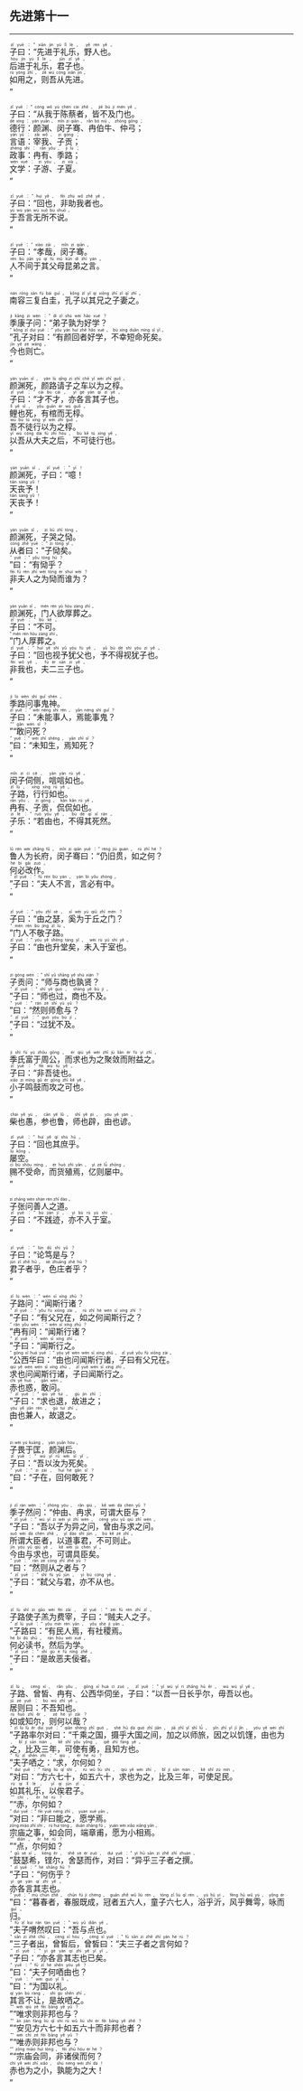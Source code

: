 ## 先进第十一
---
<div>

<p>
<ruby><rb> 子曰：“先进于礼乐，野人也。 </rb> <rt>zǐ  yuē ：“ xiān  jìn  yú  lǐ  lè ， yě  rén  yě 。</rt></ruby><BR>
<ruby><rb> 后进于礼乐，君子也。 </rb> <rt>hòu  jìn  yú  lǐ  lè ， jūn  zǐ  yě 。</rt></ruby><BR>
<ruby><rb> 如用之，则吾从先进。 </rb> <rt>rú  yòng  zhī ， zé  wú  cóng  xiān  jìn 。</rt></ruby><BR>
<ruby><rb> ” </rb> <rt>”</rt></ruby><BR></p>

<p>
<ruby><rb> 子曰：“从我于陈蔡者，皆不及门也。 </rb> <rt>zǐ  yuē ：“ cóng  wǒ  yú  chén  cài  zhě ， jiē  bù  jí  mén  yě 。</rt></ruby><BR>
<ruby><rb> 德行：颜渊、闵子骞、冉伯牛、仲弓； </rb> <rt>dé  xíng ： yán  yuān 、 mǐn  zi  qiān 、 rǎn  bó  niú 、 zhòng  gōng ；</rt></ruby><BR>
<ruby><rb> 言语：宰我、子贡； </rb> <rt>yán  yǔ ： zǎi  wǒ 、 zi  gòng ；</rt></ruby><BR>
<ruby><rb> 政事：冉有、季路； </rb> <rt>zhèng  shì ： rǎn  yǒu 、 jì  lù ；</rt></ruby><BR>
<ruby><rb> 文学：子游、子夏。 </rb> <rt>wén  xué ： zi  yóu 、 zi  xià 。</rt></ruby><BR>
<ruby><rb> ” </rb> <rt>”</rt></ruby><BR></p>

<p>
<ruby><rb> 子曰：“回也，非助我者也。 </rb> <rt>zǐ  yuē ：“ huí  yě ， fēi  zhù  wǒ  zhě  yě 。</rt></ruby><BR>
<ruby><rb> 于吾言无所不说。 </rb> <rt>yú  wú  yán  wú  suǒ  bù  shuō 。</rt></ruby><BR>
<ruby><rb> ” </rb> <rt>”</rt></ruby><BR></p>

<p>
<ruby><rb> 子曰：“孝哉，闵子骞。 </rb> <rt>zǐ  yuē ：“ xiào  zāi ， mǐn  zi  qiān 。</rt></ruby><BR>
<ruby><rb> 人不间于其父母昆弟之言。 </rb> <rt>rén  bù  jiān  yú  qí  fù  mǔ  kūn  dì  zhī  yán 。</rt></ruby><BR>
<ruby><rb> ” </rb> <rt>”</rt></ruby><BR></p>

<p>
<ruby><rb> 南容三复白圭，孔子以其兄之子妻之。 </rb> <rt>nán  róng  sān  fù  bái  guī ， kǒng  zǐ  yǐ  qí  xiōng  zhī  zǐ  qī  zhī 。</rt></ruby><BR></p>

<p>
<ruby><rb> 季康子问：“弟子孰为好学？ </rb> <rt>jì  kāng  zi  wèn ：“ dì  zǐ  shú  wèi  hǎo  xué ？</rt></ruby><BR>
<ruby><rb> ”孔子对曰：“有颜回者好学，不幸短命死矣。 </rb> <rt>” kǒng  zǐ  duì  yuē ：“ yǒu  yán  huí  zhě  hǎo  xué ， bù  xìng  duǎn  mìng  sǐ  yǐ 。</rt></ruby><BR>
<ruby><rb> 今也则亡。 </rb> <rt>jīn  yě  zé  wáng 。</rt></ruby><BR>
<ruby><rb> ” </rb> <rt>”</rt></ruby><BR></p>

<p>
<ruby><rb> 颜渊死，颜路请子之车以为之椁。 </rb> <rt>yán  yuān  sǐ ， yán  lù  qǐng  zi  zhī  chē  yǐ  wèi  zhī  guǒ 。</rt></ruby><BR>
<ruby><rb> 子曰：“才不才，亦各言其子也。 </rb> <rt>zǐ  yuē ：“ cái  bù  cái ， yì  gè  yán  qí  zi  yě 。</rt></ruby><BR>
<ruby><rb> 鲤也死，有棺而无椁。 </rb> <rt>lǐ  yě  sǐ ， yǒu  guān  ér  wú  guǒ 。</rt></ruby><BR>
<ruby><rb> 吾不徒行以为之椁。 </rb> <rt>wú  bù  tú  xíng  yǐ  wèi  zhī  guǒ 。</rt></ruby><BR>
<ruby><rb> 以吾从大夫之后，不可徒行也。 </rb> <rt>yǐ  wú  cóng  dài  fū  zhī  hòu ， bù  kě  tú  xíng  yě 。</rt></ruby><BR>
<ruby><rb> ” </rb> <rt>”</rt></ruby><BR></p>

<p>
<ruby><rb> 颜渊死，子曰：“噫！ </rb> <rt>yán  yuān  sǐ ， zǐ  yuē ：“ yī ！</rt></ruby><BR>
<ruby><rb> 天丧予！ </rb> <rt>tiān  sàng  yǔ ！</rt></ruby><BR>
<ruby><rb> 天丧予！ </rb> <rt>tiān  sàng  yǔ ！</rt></ruby><BR>
<ruby><rb> ” </rb> <rt>”</rt></ruby><BR></p>

<p>
<ruby><rb> 颜渊死，子哭之恸。 </rb> <rt>yán  yuān  sǐ ， zi  kū  zhī  tòng 。</rt></ruby><BR>
<ruby><rb> 从者曰：“子恸矣。 </rb> <rt>cóng  zhě  yuē ：“ zi  tòng  yǐ 。</rt></ruby><BR>
<ruby><rb> ”曰：“有恸乎？ </rb> <rt>” yuē ：“ yǒu  tòng  hū ？</rt></ruby><BR>
<ruby><rb> 非夫人之为恸而谁为？ </rb> <rt>fēi  fū  rén  zhī  wèi  tòng  ér  shuí  wèi ？</rt></ruby><BR>
<ruby><rb> ” </rb> <rt>”</rt></ruby><BR></p>

<p>
<ruby><rb> 颜渊死，门人欲厚葬之。 </rb> <rt>yán  yuān  sǐ ， mén  rén  yù  hòu  zàng  zhī 。</rt></ruby><BR>
<ruby><rb> 子曰：“不可。 </rb> <rt>zǐ  yuē ：“ bù  kě 。</rt></ruby><BR>
<ruby><rb> ”门人厚葬之。 </rb> <rt>” mén  rén  hòu  zàng  zhī 。</rt></ruby><BR>
<ruby><rb> 子曰：“回也视予犹父也，予不得视犹子也。 </rb> <rt>zǐ  yuē ：“ huí  yě  shì  yǔ  yóu  fù  yě ， yǔ  bù  dé  shì  yóu  zi  yě 。</rt></ruby><BR>
<ruby><rb> 非我也，夫二三子也。 </rb> <rt>fēi  wǒ  yě ， fū  èr  sān  zi  yě 。</rt></ruby><BR>
<ruby><rb> ” </rb> <rt>”</rt></ruby><BR></p>

<p>
<ruby><rb> 季路问事鬼神。 </rb> <rt>jì  lù  wèn  shì  guǐ  shén 。</rt></ruby><BR>
<ruby><rb> 子曰：“未能事人，焉能事鬼？ </rb> <rt>zǐ  yuē ：“ wèi  néng  shì  rén ， yān  néng  shì  guǐ ？</rt></ruby><BR>
<ruby><rb> ”“敢问死？ </rb> <rt>”“ gǎn  wèn  sǐ ？</rt></ruby><BR>
<ruby><rb> ”曰：“未知生，焉知死？ </rb> <rt>” yuē ：“ wèi  zhī  shēng ， yān  zhī  sǐ ？</rt></ruby><BR>
<ruby><rb> ” </rb> <rt>”</rt></ruby><BR></p>

<p>
<ruby><rb> 闵子伺侧，唁唁如也。 </rb> <rt>mǐn  zi  cì  cè ， yàn  yàn  rú  yě 。</rt></ruby><BR>
<ruby><rb> 子路，行行如也。 </rb> <rt>zǐ  lù ， xíng  xíng  rú  yě 。</rt></ruby><BR>
<ruby><rb> 冉有、子贡，侃侃如也。 </rb> <rt>rǎn  yǒu 、 zi  gòng ， kǎn  kǎn  rú  yě 。</rt></ruby><BR>
<ruby><rb> 子乐：“若由也，不得其死然。 </rb> <rt>zi  lè ：“ ruò  yóu  yě ， bù  dé  qí  sǐ  rán 。</rt></ruby><BR>
<ruby><rb> ” </rb> <rt>”</rt></ruby><BR></p>

<p>
<ruby><rb> 鲁人为长府，闵子骞曰：“仍旧贯，如之何？ </rb> <rt>lǔ  rén  wèi  zhǎng  fǔ ， mǐn  zi  qiān  yuē ：“ réng  jiù  guàn ， rú  zhī  hé ？</rt></ruby><BR>
<ruby><rb> 何必改作。 </rb> <rt>hé  bì  gǎi  zuò 。</rt></ruby><BR>
<ruby><rb> ”子曰：“夫人不言，言必有中。 </rb> <rt>” zǐ  yuē ：“ fū  rén  bù  yán ， yán  bì  yǒu  zhòng 。</rt></ruby><BR>
<ruby><rb> ” </rb> <rt>”</rt></ruby><BR></p>

<p>
<ruby><rb> 子曰：“由之瑟，奚为于丘之门？ </rb> <rt>zǐ  yuē ：“ yóu  zhī  sè ， xī  wèi  yú  qiū  zhī  mén ？</rt></ruby><BR>
<ruby><rb> ”门人不敬子路。 </rb> <rt>” mén  rén  bù  jìng  zǐ  lù 。</rt></ruby><BR>
<ruby><rb> 子曰：“由也升堂矣，未入于室也。 </rb> <rt>zǐ  yuē ：“ yóu  yě  shēng  táng  yǐ ， wèi  rù  yú  shì  yě 。</rt></ruby><BR>
<ruby><rb> ” </rb> <rt>”</rt></ruby><BR></p>

<p>
<ruby><rb> 子贡问：“师与商也孰贤？ </rb> <rt>zi  gòng  wèn ：“ shī  yǔ  shāng  yě  shú  xián ？</rt></ruby><BR>
<ruby><rb> ”子曰：“师也过，商也不及。 </rb> <rt>” zǐ  yuē ：“ shī  yě  guò ， shāng  yě  bù  jí 。</rt></ruby><BR>
<ruby><rb> ”曰：“然则师愈与？ </rb> <rt>” yuē ：“ rán  zé  shī  yù  yǔ ？</rt></ruby><BR>
<ruby><rb> ”子曰：“过犹不及。 </rb> <rt>” zǐ  yuē ：“ guò  yóu  bù  jí 。</rt></ruby><BR>
<ruby><rb> ” </rb> <rt>”</rt></ruby><BR></p>

<p>
<ruby><rb> 季氏富于周公，而求也为之聚敛而附益之。 </rb> <rt>jì  shì  fù  yú  zhōu  gōng ， ér  qiú  yě  wèi  zhī  jù  liǎn  ér  fù  yì  zhī 。</rt></ruby><BR>
<ruby><rb> 子曰：“非吾徒也。 </rb> <rt>zǐ  yuē ：“ fēi  wú  tú  yě 。</rt></ruby><BR>
<ruby><rb> 小子鸣鼓而攻之可也。 </rb> <rt>xiǎo  zi  míng  gǔ  ér  gōng  zhī  kě  yě 。</rt></ruby><BR>
<ruby><rb> ” </rb> <rt>”</rt></ruby><BR></p>

<p>
<ruby><rb> 柴也愚，参也鲁，师也辟，由也谚。 </rb> <rt>chái  yě  yú ， cān  yě  lǔ ， shī  yě  pì ， yóu  yě  yàn 。</rt></ruby><BR></p>

<p>
<ruby><rb> 子曰：“回也其庶乎。 </rb> <rt>zǐ  yuē ：“ huí  yě  qí  shù  hū 。</rt></ruby><BR>
<ruby><rb> 屡空。 </rb> <rt>lǚ  kōng 。</rt></ruby><BR>
<ruby><rb> 赐不受命，而货殖焉，亿则屡中。 </rb> <rt>cì  bù  shòu  mìng ， ér  huò  zhí  yān ， yì  zé  lǚ  zhōng 。</rt></ruby><BR>
<ruby><rb> ” </rb> <rt>”</rt></ruby><BR></p>

<p>
<ruby><rb> 子张问善人之道。 </rb> <rt>zi  zhāng  wèn  shàn  rén  zhī  dào 。</rt></ruby><BR>
<ruby><rb> 子曰：“不践迹，亦不入于室。 </rb> <rt>zǐ  yuē ：“ bù  jiàn  jī ， yì  bù  rù  yú  shì 。</rt></ruby><BR>
<ruby><rb> ” </rb> <rt>”</rt></ruby><BR></p>

<p>
<ruby><rb> 子曰：“论笃是与？ </rb> <rt>zǐ  yuē ：“ lùn  dǔ  shì  yǔ ？</rt></ruby><BR>
<ruby><rb> 君子者乎，色庄者乎？ </rb> <rt>jūn  zǐ  zhě  hū ， sè  zhuāng  zhě  hū ？</rt></ruby><BR>
<ruby><rb> ” </rb> <rt>”</rt></ruby><BR></p>

<p>
<ruby><rb> 子路问：“闻斯行诸？ </rb> <rt>zǐ  lù  wèn ：“ wén  sī  xíng  zhū ？</rt></ruby><BR>
<ruby><rb> ”子曰：“有父兄在，如之何闻斯行之？ </rb> <rt>” zǐ  yuē ：“ yǒu  fù  xiōng  zài ， rú  zhī  hé  wén  sī  xíng  zhī ？</rt></ruby><BR>
<ruby><rb> ”冉有问：“闻斯行诸？ </rb> <rt>” rǎn  yǒu  wèn ：“ wén  sī  xíng  zhū ？</rt></ruby><BR>
<ruby><rb> ”子曰：“闻斯行之。 </rb> <rt>” zǐ  yuē ：“ wén  sī  xíng  zhī 。</rt></ruby><BR>
<ruby><rb> ”公西华曰：“由也问闻斯行诸，子曰有父兄在。 </rb> <rt>” gōng  xī  huá  yuē ：“ yóu  yě  wèn  wén  sī  xíng  zhū ， zǐ  yuē  yǒu  fù  xiōng  zài 。</rt></ruby><BR>
<ruby><rb> 求也问闻斯行诸，子曰闻斯行之。 </rb> <rt>qiú  yě  wèn  wén  sī  xíng  zhū ， zǐ  yuē  wén  sī  xíng  zhī 。</rt></ruby><BR>
<ruby><rb> 赤也惑，敢问。 </rb> <rt>chì  yě  huò ， gǎn  wèn 。</rt></ruby><BR>
<ruby><rb> ”子曰：“求也退，故进之； </rb> <rt>” zǐ  yuē ：“ qiú  yě  tuì ， gù  jìn  zhī ；</rt></ruby><BR>
<ruby><rb> 由也兼人，故退之。 </rb> <rt>yóu  yě  jiān  rén ， gù  tuì  zhī 。</rt></ruby><BR>
<ruby><rb> ” </rb> <rt>”</rt></ruby><BR></p>

<p>
<ruby><rb> 子畏于匡，颜渊后。 </rb> <rt>zi  wèi  yú  kuāng ， yán  yuān  hòu 。</rt></ruby><BR>
<ruby><rb> 子曰：“吾以汝为死矣。 </rb> <rt>zǐ  yuē ：“ wú  yǐ  rǔ  wèi  sǐ  yǐ 。</rt></ruby><BR>
<ruby><rb> ”曰：“子在，回何敢死？ </rb> <rt>” yuē ：“ zi  zài ， huí  hé  gǎn  sǐ ？</rt></ruby><BR>
<ruby><rb> ” </rb> <rt>”</rt></ruby><BR></p>

<p>
<ruby><rb> 季子然问：“仲由、冉求，可谓大臣与？ </rb> <rt>jì  zǐ  rán  wèn ：“ zhòng  yóu 、 rǎn  qiú ， kě  wèi  dà  chén  yǔ ？</rt></ruby><BR>
<ruby><rb> ”子曰：“吾以子为异之问，曾由与求之问。 </rb> <rt>” zǐ  yuē ：“ wú  yǐ  zi  wèi  yì  zhī  wèn ， céng  yóu  yǔ  qiú  zhī  wèn 。</rt></ruby><BR>
<ruby><rb> 所谓大臣者，以道事君，不可则止。 </rb> <rt>suǒ  wèi  dà  chén  zhě ， yǐ  dào  shì  jūn ， bù  kě  zé  zhǐ 。</rt></ruby><BR>
<ruby><rb> 今由与求也，可谓具臣矣。 </rb> <rt>jīn  yóu  yǔ  qiú  yě ， kě  wèi  jù  chén  yǐ 。</rt></ruby><BR>
<ruby><rb> ”曰：“然则从之者与？ </rb> <rt>” yuē ：“ rán  zé  cóng  zhī  zhě  yǔ ？</rt></ruby><BR>
<ruby><rb> ”子曰：“弑父与君，亦不从也。 </rb> <rt>” zǐ  yuē ：“ shì  fù  yǔ  jūn ， yì  bù  cóng  yě 。</rt></ruby><BR>
<ruby><rb> ” </rb> <rt>”</rt></ruby><BR></p>

<p>
<ruby><rb> 子路使子羔为费宰，子曰：“贼夫人之子。 </rb> <rt>zǐ  lù  shǐ  zi  gāo  wèi  fèi  zǎi ， zǐ  yuē ：“ zéi  fū  rén  zhī  zǐ 。</rt></ruby><BR>
<ruby><rb> ”子路曰：“有民人焉，有社稷焉。 </rb> <rt>” zǐ  lù  yuē ：“ yǒu  mín  rén  yān ， yǒu  shè  jì  yān 。</rt></ruby><BR>
<ruby><rb> 何必读书，然后为学。 </rb> <rt>hé  bì  dú  shū ， rán  hòu  wèi  xué 。</rt></ruby><BR>
<ruby><rb> ”子曰：“是故恶夫佞者。 </rb> <rt>” zǐ  yuē ：“ shì  gù  è  fū  nìng  zhě 。</rt></ruby><BR>
<ruby><rb> ” </rb> <rt>”</rt></ruby><BR></p>

<p>
<ruby><rb> 子路、曾皙、冉有、公西华伺坐，子曰：“以吾一日长乎尔，毋吾以也。 </rb> <rt>zǐ  lù 、 céng  xī 、 rǎn  yǒu 、 gōng  xī  huá  cì  zuò ， zǐ  yuē ：“ yǐ  wú  yī  rì  zhǎng  hū  ěr ， wú  wú  yǐ  yě 。</rt></ruby><BR>
<ruby><rb> 居则曰：不吾知也。 </rb> <rt>jū  zé  yuē ： bù  wú  zhī  yě 。</rt></ruby><BR>
<ruby><rb> 如或知尔，则何以哉？ </rb> <rt>rú  huò  zhī  ěr ， zé  hé  yǐ  zāi ？</rt></ruby><BR>
<ruby><rb> ”子路率尔对曰：“千乘之国，摄乎大国之间，加之以师旅，因之以饥馑，由也为之，比及三年，可使有勇，且知方也。 </rb> <rt>” zǐ  lù  lǜ  ěr  duì  yuē ：“ qiān  shèng  zhī  guó ， shè  hū  dà  guó  zhī  jiān ， jiā  zhī  yǐ  shī  lǚ ， yīn  zhī  yǐ  jī  jǐn ， yóu  yě  wèi  zhī ， bǐ  jí  sān  nián ， kě  shǐ  yǒu  yǒng ， qiě  zhī  fāng  yě 。</rt></ruby><BR>
<ruby><rb> ”夫子哂之：“求，尔何如？ </rb> <rt>” fū  zǐ  shěn  zhī ：“ qiú ， ěr  hé  rú ？</rt></ruby><BR>
<ruby><rb> ”对曰：“方六七十，如五六十，求也为之，比及三年，可使足民。 </rb> <rt>” duì  yuē ：“ fāng  liù  qī  shí ， rú  wǔ  liù  shí ， qiú  yě  wèi  zhī ， bǐ  jí  sān  nián ， kě  shǐ  zú  mín 。</rt></ruby><BR>
<ruby><rb> 如其礼乐，以俟君子。 </rb> <rt>rú  qí  lǐ  lè ， yǐ  qí  jūn  zǐ 。</rt></ruby><BR>
<ruby><rb> ”“赤，尔何如？ </rb> <rt>”“ chì ， ěr  hé  rú ？</rt></ruby><BR>
<ruby><rb> ”对曰：“非曰能之，愿学焉。 </rb> <rt>” duì  yuē ：“ fēi  yuē  néng  zhī ， yuàn  xué  yān 。</rt></ruby><BR>
<ruby><rb> 宗庙之事，如会同，端章甫，愿为小相焉。 </rb> <rt>zōng  miào  zhī  shì ， rú  huì  tóng ， duān  zhāng  fǔ ， yuàn  wèi  xiǎo  xiāng  yān 。</rt></ruby><BR>
<ruby><rb> ”“点，尔何如？ </rb> <rt>”“ diǎn ， ěr  hé  rú ？</rt></ruby><BR>
<ruby><rb> ”鼓瑟希，铿尔，舍瑟而作，对曰：“异乎三子者之撰。 </rb> <rt>” gǔ  sè  xī ， kēng  ěr ， shě  sè  ér  zuò ， duì  yuē ：“ yì  hū  sān  zi  zhě  zhī  zhuàn 。</rt></ruby><BR>
<ruby><rb> ”子曰：“何伤乎？ </rb> <rt>” zǐ  yuē ：“ hé  shāng  hū ？</rt></ruby><BR>
<ruby><rb> 亦各言其志也。 </rb> <rt>yì  gè  yán  qí  zhì  yě 。</rt></ruby><BR>
<ruby><rb> ”曰：“暮春者，春服既成，冠者五六人，童子六七人，浴乎沂，风乎舞雩，咏而归。 </rb> <rt>” yuē ：“ mù  chūn  zhě ， chūn  fú  jì  chéng ， guān  zhě  wǔ  liù  rén ， tóng  zǐ  liù  qī  rén ， yù  hū  yí ， fēng  hū  wǔ  yú ， yǒng  ér  guī 。</rt></ruby><BR>
<ruby><rb> ”夫子喟然叹曰：“吾与点也。 </rb> <rt>” fū  zǐ  kuì  rán  tàn  yuē ：“ wú  yǔ  diǎn  yě 。</rt></ruby><BR>
<ruby><rb> ”三子者出，曾皙后，曾皙曰：“夫三子者之言何如？ </rb> <rt>” sān  zi  zhě  chū ， céng  xī  hòu ， céng  xī  yuē ：“ fū  sān  zi  zhě  zhī  yán  hé  rú ？</rt></ruby><BR>
<ruby><rb> ”子曰：“亦各言其志也已矣。 </rb> <rt>” zǐ  yuē ：“ yì  gè  yán  qí  zhì  yě  yǐ  yǐ 。</rt></ruby><BR>
<ruby><rb> ”曰：“夫子何哂由也？ </rb> <rt>” yuē ：“ fū  zǐ  hé  shěn  yóu  yě ？</rt></ruby><BR>
<ruby><rb> ”曰：“为国以礼。 </rb> <rt>” yuē ：“ wèi  guó  yǐ  lǐ 。</rt></ruby><BR>
<ruby><rb> 其言不让，是故哂之。 </rb> <rt>qí  yán  bù  ràng ， shì  gù  shěn  zhī 。</rt></ruby><BR>
<ruby><rb> ”“唯求则非邦也与？ </rb> <rt>”“ wéi  qiú  zé  fēi  bāng  yě  yǔ ？</rt></ruby><BR>
<ruby><rb> ”“安见方六七十如五六十而非邦也者？ </rb> <rt>”“ ān  jiàn  fāng  liù  qī  shí  rú  wǔ  liù  shí  ér  fēi  bāng  yě  zhě ？</rt></ruby><BR>
<ruby><rb> ”“唯赤则非邦也与？ </rb> <rt>”“ wéi  chì  zé  fēi  bāng  yě  yǔ ？</rt></ruby><BR>
<ruby><rb> ”“宗庙会同，非诸侯而何？ </rb> <rt>”“ zōng  miào  huì  tóng ， fēi  zhū  hóu  ér  hé ？</rt></ruby><BR>
<ruby><rb> 赤也为之小，孰能为之大！ </rb> <rt>chì  yě  wèi  zhī  xiǎo ， shú  néng  wèi  zhī  dà ！</rt></ruby><BR>
<ruby><rb> ” </rb> <rt>”</rt></ruby><BR></p>

</div>
